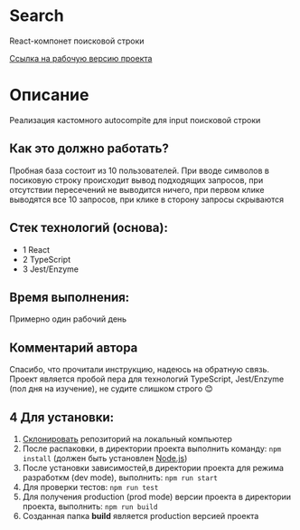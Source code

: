 # Search
React-компонет поисковой строки

[Ссылка на рабочую версию проекта](https://rodin-anatoliy.github.io/search/)
# Описание
Реализация кастомного autocompite для input поисковой строки

## Как это должно работать?

Пробная база состоит из 10 пользователей. При вводе символов в посиковую строку проиcходит вывод подходящих запросов, при отсутствии пересечений не выводится ничего, при первом клике выводятся все 10 запросов, при клике в сторону запросы скрываются

## Стек технологий (основа):
- 1 React
- 2 TypeScript
- 3 Jest/Enzyme

## Время выполнения:

Примерно один рабочий день

## Комментарий автора

Спасибо, что прочитали инструкцию, надеюсь на обратную связь. Проект является пробой пера для технологий TypeScript, Jest/Enzyme (пол дня на изучение), не судите слишком строго 😊

## 4 Для установки:
1. [Склонировать](https://git-scm.com/book/ru/v2/Appendix-C%3A-%D0%9A%D0%BE%D0%BC%D0%B0%D0%BD%D0%B4%D1%8B-Git-%D0%9A%D0%BB%D0%BE%D0%BD%D0%B8%D1%80%D0%BE%D0%B2%D0%B0%D0%BD%D0%B8%D0%B5-%D0%B8-%D1%81%D0%BE%D0%B7%D0%B4%D0%B0%D0%BD%D0%B8%D0%B5-%D1%80%D0%B5%D0%BF%D0%BE%D0%B7%D0%B8%D1%82%D0%BE%D1%80%D0%B8%D0%B5%D0%B2) репозиторий на локальный компьютер
1. После распаковки, в директории проекта выполнить команду: 
    ```npm install``` 
(должен быть установлен [Node.js](https://nodejs.org/en/))
2. После установки зависимостей,в директории проекта для режима разработкм (dev mode), выполнить:
    ```npm run start```
3. Для проверки тестов:
    ```npm run test```
4. Для получения production (prod mode) версии проекта в директории проекта, выполнить:
    ```npm run build```
5. Созданная папка **build** является production версией проекта
